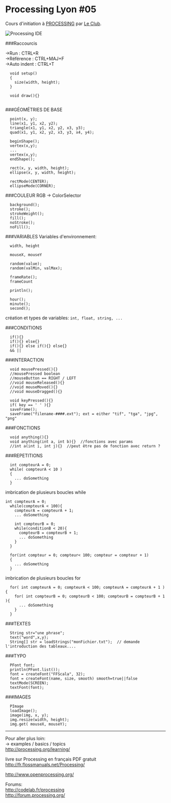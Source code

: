 # Processing Lyon #05

Cours d'initiation à [PROCESSING](http://processing.org) par [Le Club](http://leclub.github.io/p5lyon/).

![Processing IDE](https://raw.githubusercontent.com/clemsos/processing101/master/images/800px-Processing-ide.png)

###Raccourcis

->Run         : CTRL+R  
->Référence   : CTRL+MAJ+F   
->Auto indent : CTRL+T  

```
  void setup()
  {
    size(width, height);
  }
  
  void draw(){}  
  
```

###GÉOMÉTRIES DE BASE
```
  point(x, y);  
  line(x1, y1, x2, y2);  
  triangle(x1, y1, x2, y2, x3, y3);  
  quad(x1, y1, x2, y2, x3, y3, x4, y4);  
```

```
  beginShape();   
  vertex(x,y);  
  ...  
  vertex(x,y);  
  endShape();
```

```
  rect(x, y, width, height);  
  ellipse(x, y, width, height);  
```

```
  rectMode(CENTER);  
  ellipseMode(CORNER);  
```
###COULEUR RGB
-> ColorSelector  
```
  background();  
  stroke();  
  strokeWeight();  
  fill();  
  noStroke();  
  noFill();  
```
###VARIABLES
Variables d'environnement:
```
  width, height  
  
  mouseX, mouseY  
  
  random(value);  
  random(valMin, valMax);  

  frameRate();  
  frameCount  
  
  println();  
  
  hour();  
  minute();  
  second();  
```

création et types de variables:
`int, float, string, ...`

###CONDITIONS
```
  if(){}  
  if(){} else{}  
  if(){} else if(){} else{}  
  && ||  
```

###INTERACTION
```
  void mousePressed(){}  
  //mousePressed boolean  
  //mouseButton == RIGHT / LEFT  
  //void mouseReleased(){}  
  //void mouseMoved(){}  
  //void mouseDragged(){}  
  
  void keyPressed(){}  
  if( key == ' ' ){}  
  saveFrame();  
  saveFrame("filename-####.ext"); ext = either "tif", "tga", "jpg", "png"
```

###FONCTIONS
```
  void anything(){}  
  void anything(int a, int b){}  //fonctions avec params
  //int a(int i, int j){}  //peut être pas de fonction avec return ?
```

###REPETITIONS
```
  int compteurA = 0;
  while( compteurA < 10 )
  {
    ... doSomething
  }  
```
imbrication de plusieurs boucles while
```
int compteurA = 0;
  while(compteurA < 100){  
    compteurA = compteurA + 1;
    ... doSomething
    
    int compteurB = 0;
    while(conditionB < 20){  
      compteurB = compteurB + 1;
      ... doSomething
    }   
  }
```
```
  for(int compteur = 0; compteur< 100; compteur = compteur + 1)
  {
    ... doSomething
  }
```
imbrication de plusieurs boucles for
```
  for( int compteurA = 0; compteurA < 100; compteurA = compteurA + 1 ){  
    for( int compteurB = 0; compteurB < 100; compteurB = compteurB + 1 ){  
      ... doSomething
    }  
  }  
```

###TEXTES
```
  String str="une phrase";  
  text("word",x,y);  
  String[] str = loadStrings("monFichier.txt");  // demande l'introduction des tableaux....
```

###TYPO
```
  PFont font;  
  println(PFont.list());  
  font = createFont("FFScala", 32);  
  font = createFont(name, size, smooth) smooth=true||false  
  textMode(SCREEN);  
  textFont(font);
```

###IMAGES
```
  PImage  
  loadImage();  
  image(img, x, y);  
  img.resize(width, height);
  img.get( mouseX, mouseY);
```
___
Pour aller plus loin:  
-> examples / basics / topics  
http://processing.org/learning/  

livre sur Processing en français PDF gratuit  
http://fr.flossmanuals.net/Processing/  

http://www.openprocessing.org/  

Forums:  
http://codelab.fr/processing  
http://forum.processing.org/  
